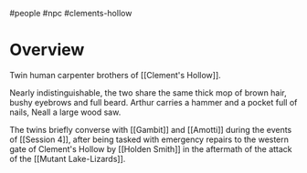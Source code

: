 #people #npc #clements-hollow 

# Overview

Twin human carpenter brothers of [[Clement's Hollow]].

Nearly indistinguishable, the two share the same thick mop of brown hair, bushy eyebrows and full beard. Arthur carries a hammer and a pocket full of nails, Neall a large wood saw.

The twins briefly converse with [[Gambit]] and [[Amotti]] during the events of [[Session 4]], after being tasked with emergency repairs to the western gate of Clement's Hollow by [[Holden Smith]] in the aftermath of the attack of the [[Mutant Lake-Lizards]].
